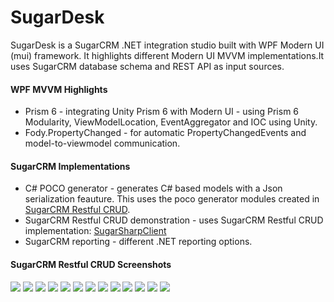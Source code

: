 # SugarDesk
SugarDesk is a SugarCRM .NET integration studio built with WPF Modern UI (mui) framework. 
It highlights different Modern UI MVVM implementations.It uses SugarCRM database schema and REST API as input sources. 

#### WPF MVVM Highlights
* Prism 6 - integrating Unity Prism 6 with Modern UI - using Prism 6 Modularity, ViewModelLocation, EventAggregator and IOC using Unity.
* Fody.PropertyChanged - for automatic PropertyChangedEvents and model-to-viewmodel communication.

#### SugarCRM Implementations
* C# POCO generator - generates C# based models with a Json serialization feauture. This uses the poco generator modules created in [SugarCRM Restful CRUD](https://github.com/mattkol/SugarSharpClient).
*  SugarCRM Restful CRUD demonstration - uses SugarCRM Restful CRUD implementation: [SugarSharpClient](https://github.com/mattkol/SugarSharpClient)
* SugarCRM reporting - different .NET reporting options.

#### SugarCRM Restful CRUD Screenshots
![](https://github.com/mattkol/SugarDesk/blob/master/Screenshots/SugarDesk01.png)
![](https://github.com/mattkol/SugarDesk/blob/master/Screenshots/SugarDesk_ReadAll_Request.png)
![](https://github.com/mattkol/SugarDesk/blob/master/Screenshots/SugarDesk_ReadAll_Request_Progress.png)
![](https://github.com/mattkol/SugarDesk/blob/master/Screenshots/SugarDesk_ReadAll_Response.png)
![](https://github.com/mattkol/SugarDesk/blob/master/Screenshots/SugarDesk_ReadById_Request.png)
![](https://github.com/mattkol/SugarDesk/blob/master/Screenshots/SugarDesk_ReadById_Response.png)
![](https://github.com/mattkol/SugarDesk/blob/master/Screenshots/SugarDesk_ReadByPage_Request.png)
![](https://github.com/mattkol/SugarDesk/blob/master/Screenshots/SugarDesk_ReadByPage_Response.png)
![](https://github.com/mattkol/SugarDesk/blob/master/Screenshots/SugarDesk_AddCredential_Dialog.png)
![](https://github.com/mattkol/SugarDesk/blob/master/Screenshots/SugarDesk_AddUrl_Dialog.png)
![](https://github.com/mattkol/SugarDesk/blob/master/Screenshots/SugarDesk_Create_Request.png)
![](https://github.com/mattkol/SugarDesk/blob/master/Screenshots/SugarDesk_Create2_Request.png)
![](https://github.com/mattkol/SugarDesk/blob/master/Screenshots/SugarDesk02.png)
